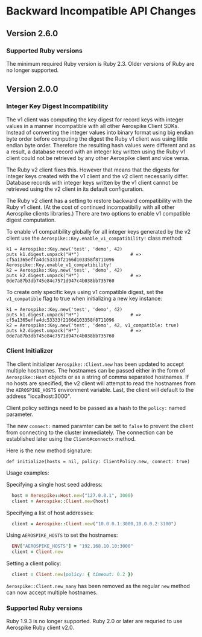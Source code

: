 # Backward Incompatible API Changes

<a name="v2.6.0"></a>
## Version 2.6.0

### Supported Ruby versions

The minimum required Ruby version is Ruby 2.3. Older versions of Ruby are no
longer supported.

<a name="v2.0.0"></a>
## Version 2.0.0

### Integer Key Digest Incompatibility

The v1 client was computing the key digest for record keys with integer values
in a manner incompatible with all other Aerospike Client SDKs. Instead of
converting the integer values into binary format using big endian byte order
before computing the digest the Ruby v1 client was using little endian byte
order. Therefore the resulting hash values were different and as a result, a
database record with an integer key written using the Ruby v1 client could not
be retrieved by any other Aerospike client and vice versa.

The Ruby v2 client fixes this. However that means that the digests for integer
keys created with the v1 client and the v2 client necessarily differ. Database
records with integer keys written by the v1 client cannot be retrieved using
the v2 client in its default configuration.

The Ruby v2 client has a setting to restore backward compatibility with the
Ruby v1 client. (At the cost of continued incompatibiliy with all other
Aerospike clients libraries.) There are two options to enable v1 compatible
digest computation.

To enable v1 compatibility globally for all integer keys generated by the v2
client use the `Aerospike::Key.enable_v1_compatibility!` class method:

    k1 = Aerospike::Key.new('test', 'demo', 42)
    puts k1.digest.unpack("H*")                   # => cf5a1365effa4dc53333f2166d103358f8711096
    Aerospike::Key.enable_v1_compatibility!
    k2 = Aerospike::Key.new('test', 'demo', 42)
    puts k2.digest.unpack("H*")                   # => 0de7a87b3db745e84c7571d947c4b038bb735760

To create only specific keys using v1 compatible digest, set the
`v1_compatible` flag to true when initializing a new key instance:

    k1 = Aerospike::Key.new('test', 'demo', 42)
    puts k1.digest.unpack("H*")                   # => cf5a1365effa4dc53333f2166d103358f8711096
    k2 = Aerospike::Key.new('test', 'demo', 42, v1_compatible: true)
    puts k2.digest.unpack("H*")                   # => 0de7a87b3db745e84c7571d947c4b038bb735760

### Client Initializer

The client initializer `Aerospike::Client.new` has been updated to accept
multiple hostnames. The hostnames can be passed either in the form of
`Aerospike::Host` objects or as a string of comma separated hostnames. If no
hosts are specified, the v2 client will attempt to read the hostnames from the
`AEROSPIKE_HOSTS` environment variable. Last, the client will default to the
address "localhost:3000".

Client policy settings need to be passed as a hash to the `policy:` named parameter.

The new `connect:` named paramter can be set to `false` to prevent the client
from connecting to the cluster immediately. The connection can be established
later using the `Client#connectx` method.

Here is the new method signature:

    def initialize(hosts = nil, policy: ClientPolicy.new, connect: true)

Usage examples:

Specifying a single host seed address:

```ruby
  host = Aerospike::Host.new("127.0.0.1", 3000)
  client = Aerospike::Client.new(host)
```

Specifying a list of host addresses:

```ruby
  client = Aerospike::Client.new("10.0.0.1:3000,10.0.0.2:3100")
```

Using `AEROSPIKE_HOSTS` to set the hostnames:

```ruby
  ENV["AEROSPIKE_HOSTS"] = "192.168.10.10:3000"
  client = Client.new
```

Setting a client policy:

```ruby
  client = Client.new(policy: { timeout: 0.2 })
```

`Aerospike::Client.new_many` has been removed as the regular `new` method can
now accept multiple hostnames.

### Supported Ruby versions

Ruby 1.9.3 is no longer supported. Ruby 2.0 or later are requried to use
Aerospike Ruby client v2.0.
